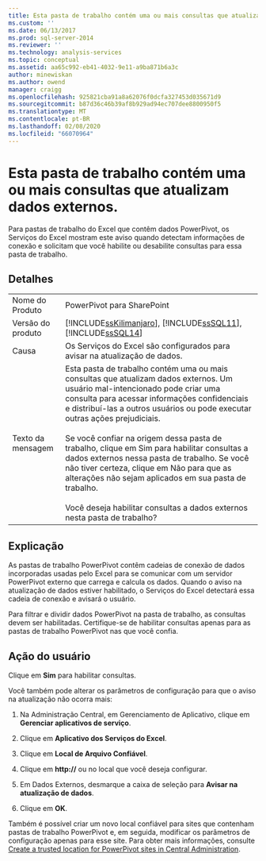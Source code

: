 ```yaml
---
title: Esta pasta de trabalho contém uma ou mais consultas que atualizam dados externos. | Microsoft Docs
ms.custom: ''
ms.date: 06/13/2017
ms.prod: sql-server-2014
ms.reviewer: ''
ms.technology: analysis-services
ms.topic: conceptual
ms.assetid: aa65c992-eb41-4032-9e11-a9ba871b6a3c
author: minewiskan
ms.author: owend
manager: craigg
ms.openlocfilehash: 925821cba91a8a62076f0dcfa327453d035671d9
ms.sourcegitcommit: b87d36c46b39af8b929ad94ec707dee8800950f5
ms.translationtype: MT
ms.contentlocale: pt-BR
ms.lasthandoff: 02/08/2020
ms.locfileid: "66070964"
---
```

# <a name="this-workbook-contains-one-or-more-queries-that-refresh-external-data"></a>Esta pasta de trabalho contém uma ou mais consultas que atualizam dados externos.
  Para pastas de trabalho do Excel que contêm dados PowerPivot, os Serviços do Excel mostram este aviso quando detectam informações de conexão e solicitam que você habilite ou desabilite consultas para essa pasta de trabalho.  
  
## <a name="details"></a>Detalhes  
  
|||  
|-|-|  
|Nome do Produto|PowerPivot para SharePoint|  
|Versão do produto|[!INCLUDE[ssKilimanjaro](../../includes/sskilimanjaro-md.md)], [!INCLUDE[ssSQL11](../../includes/sssql11-md.md)], [!INCLUDE[ssSQL14](../../includes/sssql14-md.md)]|  
|Causa|Os Serviços do Excel são configurados para avisar na atualização de dados.|  
|Texto da mensagem|Esta pasta de trabalho contém uma ou mais consultas que atualizam dados externos. Um usuário mal-intencionado pode criar uma consulta para acessar informações confidenciais e distribuí-las a outros usuários ou pode executar outras ações prejudiciais.<br /><br /> Se você confiar na origem dessa pasta de trabalho, clique em Sim para habilitar consultas a dados externos nessa pasta de trabalho. Se você não tiver certeza, clique em Não para que as alterações não sejam aplicados em sua pasta de trabalho.<br /><br /> Você deseja habilitar consultas a dados externos nesta pasta de trabalho?|  
  
## <a name="explanation"></a>Explicação  
 As pastas de trabalho PowerPivot contêm cadeias de conexão de dados incorporadas usadas pelo Excel para se comunicar com um servidor PowerPivot externo que carrega e calcula os dados. Quando o aviso na atualização de dados estiver habilitado, o Serviços do Excel detectará essa cadeia de conexão e avisará o usuário.  
  
 Para filtrar e dividir dados PowerPivot na pasta de trabalho, as consultas devem ser habilitadas. Certifique-se de habilitar consultas apenas para as pastas de trabalho PowerPivot nas que você confia.  
  
## <a name="user-action"></a>Ação do usuário  
 Clique em **Sim** para habilitar consultas.  
  
 Você também pode alterar os parâmetros de configuração para que o aviso na atualização não ocorra mais:  
  
1.  Na Administração Central, em Gerenciamento de Aplicativo, clique em **Gerenciar aplicativos de serviço**.  
  
2.  Clique em **Aplicativo dos Serviços do Excel**.  
  
3.  Clique em **Local de Arquivo Confiável**.  
  
4.  Clique em **http://** ou no local que você deseja configurar.  
  
5.  Em Dados Externos, desmarque a caixa de seleção para **Avisar na atualização de dados**.  
  
6.  Clique em **OK**.  
  
 Também é possível criar um novo local confiável para sites que contenham pastas de trabalho PowerPivot e, em seguida, modificar os parâmetros de configuração apenas para esse site. Para obter mais informações, consulte [Create a trusted location for PowerPivot sites in Central Administration](create-a-trusted-location-for-power-pivot-sites-in-central-administration.md).  
  
  
